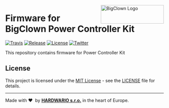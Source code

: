 <a href="https://www.bigclown.com/"><img src="https://bigclown.sirv.com/logo.png" width="200" height="59" alt="BigClown Logo" align="right"></a>

# Firmware for BigClown Power Controller Kit

[![Travis](https://img.shields.io/travis/bigclownlabs/bcf-kit-wireless-power-controller/master.svg)](https://travis-ci.org/bigclownlabs/bcf-kit-wireless-power-controller)
[![Release](https://img.shields.io/github/release/bigclownlabs/bcf-kit-wireless-power-controller.svg)](https://github.com/bigclownlabs/bcf-kit-wireless-power-controller/releases)
[![License](https://img.shields.io/github/license/bigclownlabs/bcf-kit-wireless-power-controller.svg)](https://github.com/bigclownlabs/bcf-kit-wireless-power-controller/blob/master/LICENSE)
[![Twitter](https://img.shields.io/twitter/follow/BigClownLabs.svg?style=social&label=Follow)](https://twitter.com/BigClownLabs)

This repository contains firmware for Power Controller Kit


## License

This project is licensed under the [MIT License](https://opensource.org/licenses/MIT/) - see the [LICENSE](LICENSE) file for details.

---

Made with &#x2764;&nbsp; by [**HARDWARIO s.r.o.**](https://www.hardwario.com/) in the heart of Europe.

